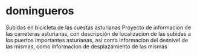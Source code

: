 # domingueros
Subidas en bicicleta de las cuestas asturianas
Proyecto de informacion de las carreteras asturianas, con descripción de localizacion de las subidas a los puertos importantes asturianas, asi como informacion del desnivel de las mismas, como informacion de desplazamiento de las mismas